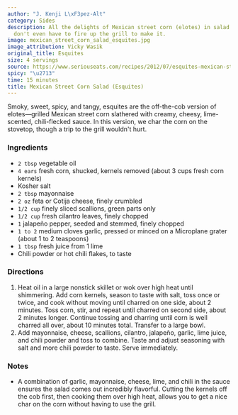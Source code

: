 ```yaml
---
author: "J. Kenji L\xF3pez-Alt"
category: Sides
description: All the delights of Mexican street corn (elotes) in salad form, and you
  don't even have to fire up the grill to make it.
image: mexican_street_corn_salad_esquites.jpg
image_attribution: Vicky Wasik
original_title: Esquites
size: 4 servings
source: https://www.seriouseats.com/recipes/2012/07/esquites-mexican-street-corn-salad-recipe.html
spicy: "\u2713"
time: 15 minutes
title: Mexican Street Corn Salad (Esquites)
---
```

Smoky, sweet, spicy, and tangy, esquites are the off-the-cob version of elotes—grilled Mexican street corn slathered with creamy, cheesy, lime-scented, chili-flecked sauce. In this version, we char the corn on the stovetop, though a trip to the grill wouldn't hurt.

### Ingredients

* `2 tbsp` vegetable oil
* `4 ears` fresh corn, shucked, kernels removed (about 3 cups fresh corn kernels)
* Kosher salt
* `2 tbsp` mayonnaise
* `2 oz` feta or Cotija cheese, finely crumbled
* `1/2 cup` finely sliced scallions, green parts only
* `1/2 cup` fresh cilantro leaves, finely chopped
* `1` jalapeño pepper, seeded and stemmed, finely chopped
* `1 to 2` medium cloves garlic, pressed or minced on a Microplane grater (about 1 to 2 teaspoons)
* `1 tbsp` fresh juice from 1 lime
* Chili powder or hot chili flakes, to taste

### Directions

1. Heat oil in a large nonstick skillet or wok over high heat until shimmering. Add corn kernels, season to taste with salt, toss once or twice, and cook without moving until charred on one side, about 2 minutes. Toss corn, stir, and repeat until charred on second side, about 2 minutes longer. Continue tossing and charring until corn is well charred all over, about 10 minutes total. Transfer to a large bowl.
2. Add mayonnaise, cheese, scallions, cilantro, jalapeño, garlic, lime juice, and chili powder and toss to combine. Taste and adjust seasoning with salt and more chili powder to taste. Serve immediately.

### Notes

- A combination of garlic, mayonnaise, cheese, lime, and chili in the sauce ensures the salad comes out incredibly flavorful. Cutting the kernels off the cob first, then cooking them over high heat, allows you to get a nice char on the corn without having to use the grill.